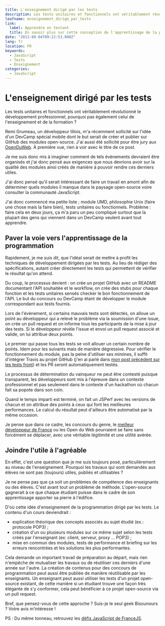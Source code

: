 ```yaml
---
title: L'enseignement dirigé par les tests
description: Les tests unitaires et fonctionnels ont véritablement révolutionné le développement professionnel, pourquoi pas également celui de l'enseignement et de la formation ?
leafname: enseignement_dirige_par_tests
link:
  label: Apprendre en testant
  title: En savoir plus sur cette conception de l'apprentissage de la programmation
date: "2013-09-04T09:22:53.000Z"
lang: fr
location: FR
keywords:
  - JavaScript
  - Tests
  - Enseignement
categories:
  - JavaScript
---
```


# L'enseignement dirigé par les tests

Les tests unitaires et fonctionnels ont véritablement révolutionné le développement professionnel, pourquoi pas également celui de l'enseignement et de la formation ?

Remi Grumeau, un développeur lillois, m'a récemment sollicité sur l'idée d'un DevCamp spécial mobile dont le but serait de créer et publier sur GitHub des modules open-source. J'ai aussi été sollicité pour être jury aux [OpenDuWeb](http://www.open-du-web.fr/ "Voir le site de ce concours"). À première vue, rien à voir avec le titre de ce post.

Je me suis donc mis à imaginer comment de tels évènements devraient être organisés et j'ai donc pensé aux exigences que nous devrions avoir sur la qualité des modules ainsi créés de manière à pouvoir rendre ces derniers utiles.

J'ai donc pensé qu'il serait intéressant de faire un travail en amont afin de déterminer quels modules il manque dans le paysage open-source voire consulter la communauté JavaScript.

J'ai donc commencé ma petite liste ; module UMD, philosophie Unix (faire une chose mais la faire bien), tests unitaires ou fonctionnels. Problème : faire cela en deux jours, ça m'a paru un peu compliqué surtout que la plupart des gens qui viennent dans un DevCamp veulent avant tout apprendre.

## Paver la voie vers l'apprentissage de la programmation

Rapidement, je me suis dit, que l'idéal serait de mettre à profit les techniques de développement dirigées par les tests. Au lieu de rédiger des spécifications, autant créer directement les tests qui permettent de vérifier le résultat qu'on attend.

Du coup, le processus devient : on crée un projet GitHub avec un README documentant l'API souhaitée et le workflow, on crée des stubs pour chaque fonction et les tests unitaires sensés checker le bon fonctionnement de l'API. Le but du concours ou DevCamp étant de développer le module correspondant aux tests fournis.

Lors de l'évènement, si certains mauvais tests sont détectés, on alloue un point au développeur qui a relevé le problème via la soumission d'une issue, on crée un pull request et on informe tous les participants de la mise à jour des tests. Si le développeur révèle l'issue et envoi un pull request associé et valide, on lui attribue deux points.

Le premier qui passe tous les tests se voit allouer un certain nombre de points. Idem pour les suivants mais de manière dégressive. Pour vérifier le fonctionnement du module, pas la peine d'utiliser ses mimines, il suffit d'intégrer Travis au projet GitHub (j'en ai parlé dans [mon post précédent sur les tests front](tester%5Fjavascript%5Ffrontend.html "Voir le billet en question")) et les PR seront automatiquement testés.

Le processus de détermination du vainqueur ne peut être contesté puisque transparent, les développeurs sont mis à l'épreuve dans un contexte professionnel et pas seulement dans le contexte d'un hackathon où chacun fait sa popote dans son coin.

Quand le temps imparti est terminé, on fait un JSPerf avec les versions de chacun et on attribue des points à ceux qui font les meilleures performances. Le calcul du résultat peut d'ailleurs être automatisé par la même occasion.

Je pense que dans ce cadre, les concours du genre, le [meilleur développeur de France](http://lemeilleurdevdefrance.com/ "Voir le site de cet autre concours") ou les Open du Web pourraient se faire sans forcément se déplacer, avec une véritable légitimité et une utilité avérée.

## Joindre l'utile à l'agréable

En effet, c'est une question que je me suis toujours posé, particulièrement au niveau de l'enseignement. Pourquoi les travaux qui sont demandés aux élèves ne sont pas (toujours) utiles, publiés et utilisables ?

Je ne pense pas que ça soit un problèmes de compétence des enseignants ou des élèves. C'est avant tout un problème de méthode. L'open-source gagnerait à ce que chaque étudiant puisse dans le cadre de son apprentissage apporter sa pierre à l'édifice.

D'où cette idée d'enseignement de la programmation dirigé par les tests. Le contenu d'un cours deviendrait :

- explication théorique des concepts associés au sujet étudié (ex.: protocole POP3) ;
- création d'un ou plusieurs modules sur ce même sujet selon les tests créés par l'enseignant (ex: client, serveur, proxy ... POP3) ;
- mise en commun des modules, tests de performance et briefing sur les erreurs rencontrées et les solutions les plus performantes.

Cela demande un important travail de préparation au départ, mais rien n'empêche de mutualiser les travaux ou de réutiliser ces derniers d'une année sur l'autre. La création de contenus pour des concours de programmation peut aussi être publiée de manière réutilisable par les enseignants. Un enseignant peut aussi utiliser les tests d'un projet open-source existant, de cette manière si un étudiant trouve une façon très élégante de s'y conformer, cela peut bénéficier à ce projet open-source via un pull request.

Bref, que pensez-vous de cette approche ? Suis-je le seul geek Bisounours ? Votre avis m’intéresse !

PS : Du même tonneau, retrouvez les [défis JavaScript de FranceJS](http://francejs.org/concours.html "Voir les défis de FranceJS").

